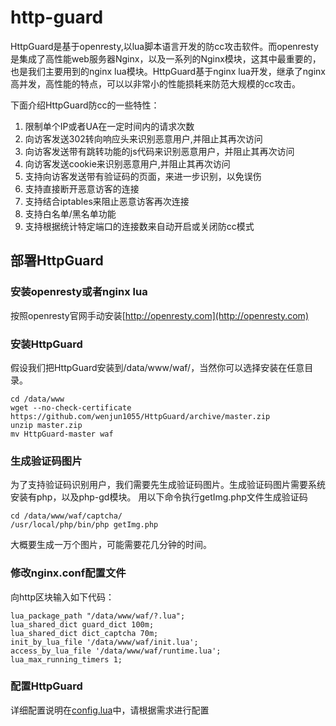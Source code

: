 # http-guard

HttpGuard是基于openresty,以lua脚本语言开发的防cc攻击软件。而openresty是集成了高性能web服务器Nginx，以及一系列的Nginx模块，这其中最重要的，也是我们主要用到的nginx lua模块。HttpGuard基于nginx lua开发，继承了nginx高并发，高性能的特点，可以以非常小的性能损耗来防范大规模的cc攻击。

下面介绍HttpGuard防cc的一些特性：

1. 限制单个IP或者UA在一定时间内的请求次数
2. 向访客发送302转向响应头来识别恶意用户,并阻止其再次访问
3. 向访客发送带有跳转功能的js代码来识别恶意用户，并阻止其再次访问
4. 向访客发送cookie来识别恶意用户,并阻止其再次访问
5. 支持向访客发送带有验证码的页面，来进一步识别，以免误伤
6. 支持直接断开恶意访客的连接
7. 支持结合iptables来阻止恶意访客再次连接
8. 支持白名单/黑名单功能
9. 支持根据统计特定端口的连接数来自动开启或关闭防cc模式

## 部署HttpGuard
### 安装openresty或者nginx lua

按照openresty官网手动安装[http://openresty.com](http://openresty.com)

### 安装HttpGuard

假设我们把HttpGuard安装到/data/www/waf/，当然你可以选择安装在任意目录。

```
cd /data/www
wget --no-check-certificate https://github.com/wenjun1055/HttpGuard/archive/master.zip
unzip master.zip
mv HttpGuard-master waf
```

### 生成验证码图片

为了支持验证码识别用户，我们需要先生成验证码图片。生成验证码图片需要系统安装有php，以及php-gd模块。
用以下命令执行getImg.php文件生成验证码

```
cd /data/www/waf/captcha/
/usr/local/php/bin/php getImg.php
```

大概要生成一万个图片，可能需要花几分钟的时间。

### 修改nginx.conf配置文件

向http区块输入如下代码：

```
lua_package_path "/data/www/waf/?.lua";
lua_shared_dict guard_dict 100m;
lua_shared_dict dict_captcha 70m;
init_by_lua_file '/data/www/waf/init.lua';
access_by_lua_file '/data/www/waf/runtime.lua';
lua_max_running_timers 1;
```

### 配置HttpGuard

详细配置说明在[config.lua](https://github.com/wenjun1055/HttpGuard/blob/master/guard.lua)中，请根据需求进行配置